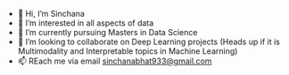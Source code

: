 - 👋 Hi, I’m Sinchana
- 👀 I’m interested in all aspects of data
- 🌱 I’m currently pursuing Masters in Data Science
- 💞️ I’m looking to collaborate on Deep Learning projects (Heads up if it is Multimodality and Interpretable topics in Machine Learning)
- 📫 REach me via email sinchanabhat933@gmail.com

<!---
sinchanabhat/sinchanabhat is a ✨ special ✨ repository because its `README.md` (this file) appears on your GitHub profile.
You can click the Preview link to take a look at your changes.
--->

